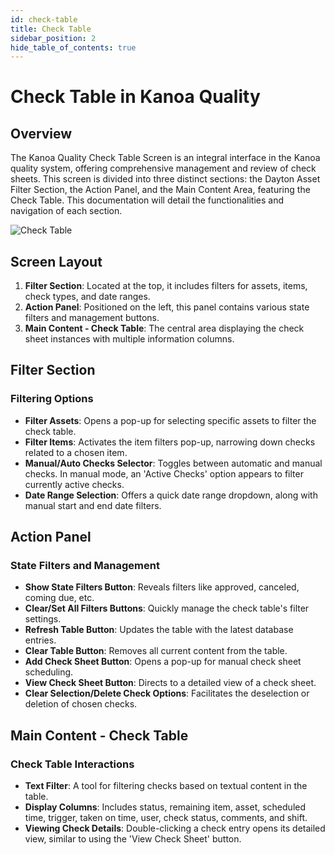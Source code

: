 ```yaml
---
id: check-table
title: Check Table
sidebar_position: 2
hide_table_of_contents: true
---
```

# Check Table in Kanoa Quality

## Overview

The Kanoa Quality Check Table Screen is an integral interface in the Kanoa quality system, offering comprehensive management and review of check sheets. This screen is divided into three distinct sections: the Dayton Asset Filter Section, the Action Panel, and the Main Content Area, featuring the Check Table. This documentation will detail the functionalities and navigation of each section.

![Check Table](/img/quality-checks-check-table.png)

## Screen Layout

1. **Filter Section**: Located at the top, it includes filters for assets, items, check types, and date ranges.
2. **Action Panel**: Positioned on the left, this panel contains various state filters and management buttons.
3. **Main Content - Check Table**: The central area displaying the check sheet instances with multiple information columns.

## Filter Section

### Filtering Options
- **Filter Assets**: Opens a pop-up for selecting specific assets to filter the check table.
- **Filter Items**: Activates the item filters pop-up, narrowing down checks related to a chosen item.
- **Manual/Auto Checks Selector**: Toggles between automatic and manual checks. In manual mode, an 'Active Checks' option appears to filter currently active checks.
- **Date Range Selection**: Offers a quick date range dropdown, along with manual start and end date filters.

## Action Panel

### State Filters and Management
- **Show State Filters Button**: Reveals filters like approved, canceled, coming due, etc.
- **Clear/Set All Filters Buttons**: Quickly manage the check table's filter settings.
- **Refresh Table Button**: Updates the table with the latest database entries.
- **Clear Table Button**: Removes all current content from the table.
- **Add Check Sheet Button**: Opens a pop-up for manual check sheet scheduling.
- **View Check Sheet Button**: Directs to a detailed view of a check sheet.
- **Clear Selection/Delete Check Options**: Facilitates the deselection or deletion of chosen checks.

## Main Content - Check Table

### Check Table Interactions
- **Text Filter**: A tool for filtering checks based on textual content in the table.
- **Display Columns**: Includes status, remaining item, asset, scheduled time, trigger, taken on time, user, check status, comments, and shift.
- **Viewing Check Details**: Double-clicking a check entry opens its detailed view, similar to using the 'View Check Sheet' button.
